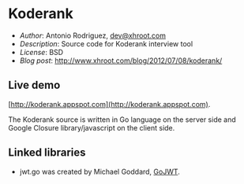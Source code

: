Koderank
========

* *Author*: Antonio Rodriguez, dev@xhroot.com
* *Description*: Source code for Koderank interview tool
* *License*: BSD
* *Blog post*: http://www.xhroot.com/blog/2012/07/08/koderank/

Live demo
---------

[http://koderank.appspot.com](http://koderank.appspot.com).

The Koderank source is written in Go language on the server side and Google Closure library/javascript on the client side.

Linked libraries
----------------

* jwt.go was created by Michael Goddard, [GoJWT](https://github.com/mzgoddard/gojwt/).
